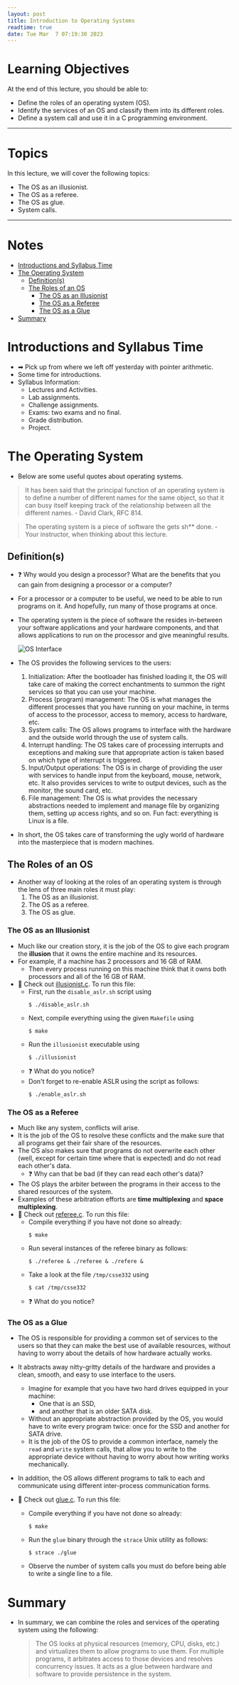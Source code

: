 ```yaml
---
layout: post
title: Introduction to Operating Systems
readtime: true
date: Tue Mar  7 07:19:30 2023 
---
```


# Learning Objectives

At the end of this lecture, you should be able to:
- Define the roles of an operating system (OS). 
- Identify the services of an OS and classify them into its different roles. 
- Define a system call and use it in a C programming environment. 

---

# Topics

In this lecture, we will cover the following topics:
- The OS as an illusionist.
- The OS as a referee.
- The OS as glue.
- System calls.

---

# Notes

<!-- vim-markdown-toc GFM -->

* [Introductions and Syllabus Time](#introductions-and-syllabus-time)
* [The Operating System](#the-operating-system)
  * [Definition(s)](#definitions)
  * [The Roles of an OS](#the-roles-of-an-os)
    * [The OS as an Illusionist](#the-os-as-an-illusionist)
    * [The OS as a Referee](#the-os-as-a-referee)
    * [The OS as a Glue](#the-os-as-a-glue)
* [Summary](#summary)

<!-- vim-markdown-toc -->

# Introductions and Syllabus Time

- ➡ Pick up from where we left off yesterday with pointer
  arithmetic. 
- Some time for introductions.
- Syllabus Information:
  - Lectures and Activities.
  - Lab assignments.
  - Challenge assignments.
  - Exams: two exams and no final.
  - Grade distribution.
  - Project.

# The Operating System

- Below are some useful quotes about operating systems.

> It has been said that the principal function of an operating system is to
  define a number of different names for the same object, so that it can busy
  itself keeping track of the relationship between all the different names. -
  David Clark, RFC 814.

> The operating system is a piece of software the gets sh** done. - Your
  instructor, when thinking about this lecture. 

## Definition(s)

- ❓ Why would you design a processor? What are the benefits that you
  can gain from designing a processor or a computer?
- For a processor or a computer to be useful, we need to be able to run programs
  on it. And hopefully, run many of those programs at once. 
- The operating system is the piece of software the resides in-between your
  software applications and your hardware components, and that allows
  applications to run on the processor and give meaningful results. 

  ![OS Interface](./organization.png)

- The OS provides the following services to the users:
  1. Initialization: After the bootloader has finished loading it, the OS will
     take care of making the correct enchantments to summon the right services
     so that you can use your machine. 
  2. Process (program) management: The OS is what manages the different
     processes that you have running on your machine, in terms of access to the
     processor, access to memory, access to hardware, etc.
  3. System calls: The OS allows programs to interface with the hardware and the
     outside world through the use of system calls. 
  4. Interrupt handling: The OS takes care of processing interrupts and
     exceptions and making sure that appropriate action is taken based on which
     type of interrupt is triggered. 
  5. Input/Output operations: The OS is in charge of providing the user with
     services to handle input from the keyboard, mouse, network, etc. It also
     provides services to write to output devices, such as the monitor, the
     sound card, etc. 
  6. File management: The OS is what provides the necessary abstractions needed
     to implement and manage file by organizing them, setting up access rights,
     and so on. Fun fact: everything is Linux is a file. 
- In short, the OS takes care of transforming the ugly world of hardware into
  the masterpiece that is modern machines. 


## The Roles of an OS

- Another way of looking at the roles of an operating system is through the lens
  of three main roles it must play:
  1. The OS as an illusionist.
  2. The OS as a referee.
  3. The OS as glue. 

### The OS as an Illusionist

- Much like our creation story, it is the job of the OS to give each program the
  __illusion__ that it owns the entire machine and its resources. 
- For example, if a machine has 2 processors and 16 GB of RAM.
  - Then every process running on this machine think that it owns both
    processors and all of the 16 GB of RAM. 
- 🏃 Check out [illusionist.c](./illusionist.c). To run this file:
  - First, run the `disable_aslr.sh` script using
    ```shell
    $ ./disable_aslr.sh
    ```
  - Next, compile everything using the given `Makefile` using
    ```shell
    $ make
    ```
  - Run the `illusionist` executable using
    ```shell
    $ ./illusionist
    ```
  - ❓ What do you notice?
  - Don't forget to re-enable ASLR using the script as follows:
    ```shell
    $ ./enable_aslr.sh
    ```
    

### The OS as a Referee

- Much like any system, conflicts will arise.
- It is the job of the OS to resolve these conflicts and the make sure that all
  programs get their fair share of the resources. 
- The OS also makes sure that programs do not overwrite each other (well, except
  for certain time where that is expected) and do not read each other's data. 
  - ❓ Why can that be bad (if they can read each other's data)?
- The OS plays the arbiter between the programs in their access to the shared
  resources of the system. 
- Examples of these arbitration efforts are __time multiplexing__ and __space
  multiplexing__. 
- 🏃 Check out [referee.c](./referee.c). To run this file:
  - Compile everything if you have not done so already:
    ```shell
    $ make
    ```
  - Run several instances of the referee binary as follows:
    ```shell
    $ ./referee & ./referee & ./refere &
    ```
  - Take a look at the file `/tmp/csse332` using
    ```shell
    $ cat /tmp/csse332
    ```
  - ❓ What do you notice?

### The OS as a Glue

- The OS is responsible for providing a common set of services to the users so
  that they can make the best use of available resources, without having to
  worry about the details of how hardware actually works. 
- It abstracts away nitty-gritty details of the hardware and provides a clean,
  smooth, and easy to use interface to the users. 
  - Imagine for example that you have two hard drives equipped in your machine:
    - One that is an SSD,
    - and another that is an older SATA disk. 
  - Without an appropriate abstraction provided by the OS, you would have to
    write every program twice: once for the SSD and another for SATA drive. 
  - It is the job of the OS to provide a common interface, namely the `read` and
    `write` system calls, that allow you to write to the appropriate device
    without having to worry about how writing works mechanically. 

- In addition, the OS allows different programs to talk to each and communicate
  using different inter-process communication forms. 

- 🏃 Check out [glue.c](./glue.c). To run this file:
  - Compile everything if you have not done so already:
    ```shell
    $ make
    ```
  - Run the `glue` binary through the `strace` Unix utility as follows:
    ```shell
    $ strace ./glue
    ```
  - Observe the number of system calls you must do before being able to write a
    single line to a file. 

# Summary

- In summary, we can combine the roles and services of the operating system
  using the following:
  > The OS looks at physical resources (memory, CPU, disks, etc.) and
    virtualizes them to allow programs to use them. For multiple programs, it
    arbitrates access to those devices and resolves concurrency issues. It acts
    as a glue between hardware and software to provide persistence in the
    system. 
